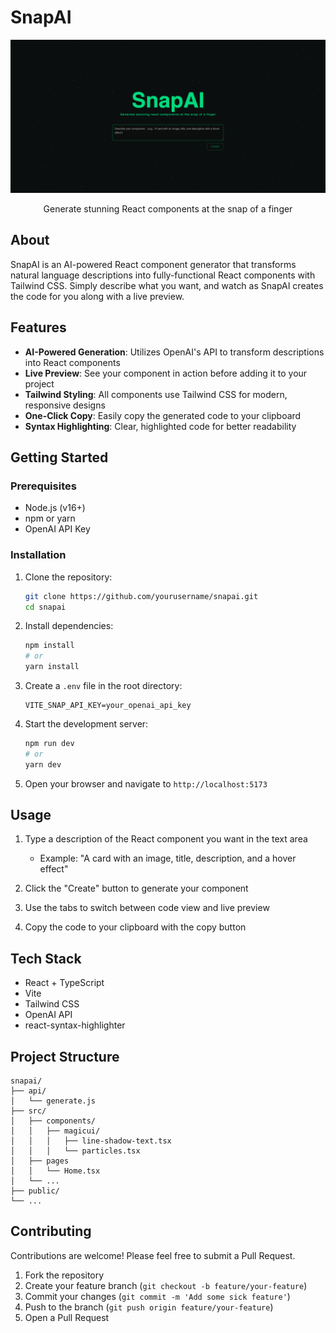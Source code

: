 # SnapAI

<div align="center">
  <img src="/src/assets/snapai.png" alt="SnapAI Preview" width="800"/>
  <p>Generate stunning React components at the snap of a finger</p>
</div>

## About

SnapAI is an AI-powered React component generator that transforms natural language descriptions into fully-functional React components with Tailwind CSS. Simply describe what you want, and watch as SnapAI creates the code for you along with a live preview.

## Features

- **AI-Powered Generation**: Utilizes OpenAI's API to transform descriptions into React components
- **Live Preview**: See your component in action before adding it to your project
- **Tailwind Styling**: All components use Tailwind CSS for modern, responsive designs
- **One-Click Copy**: Easily copy the generated code to your clipboard
- **Syntax Highlighting**: Clear, highlighted code for better readability

## Getting Started

### Prerequisites

- Node.js (v16+)
- npm or yarn
- OpenAI API Key

### Installation

1. Clone the repository:
   ```bash
   git clone https://github.com/yourusername/snapai.git
   cd snapai
   ```

2. Install dependencies:
   ```bash
   npm install
   # or
   yarn install
   ```

3. Create a `.env` file in the root directory:
   ```
   VITE_SNAP_API_KEY=your_openai_api_key
   ```

4. Start the development server:
   ```bash
   npm run dev
   # or
   yarn dev
   ```

5. Open your browser and navigate to `http://localhost:5173`

## Usage

1. Type a description of the React component you want in the text area
   - Example: "A card with an image, title, description, and a hover effect"

2. Click the "Create" button to generate your component

3. Use the tabs to switch between code view and live preview

4. Copy the code to your clipboard with the copy button

## Tech Stack

- React + TypeScript
- Vite
- Tailwind CSS
- OpenAI API
- react-syntax-highlighter

## Project Structure

```
snapai/
├── api/
│   └── generate.js
├── src/
│   ├── components/
│   │   ├── magicui/
│   │   │   ├── line-shadow-text.tsx
│   │   │   └── particles.tsx
│   ├── pages
│   │   └── Home.tsx
│   └── ...
├── public/
└── ...
```

## Contributing

Contributions are welcome! Please feel free to submit a Pull Request.

1. Fork the repository
2. Create your feature branch (`git checkout -b feature/your-feature`)
3. Commit your changes (`git commit -m 'Add some sick feature'`)
4. Push to the branch (`git push origin feature/your-feature`)
5. Open a Pull Request


